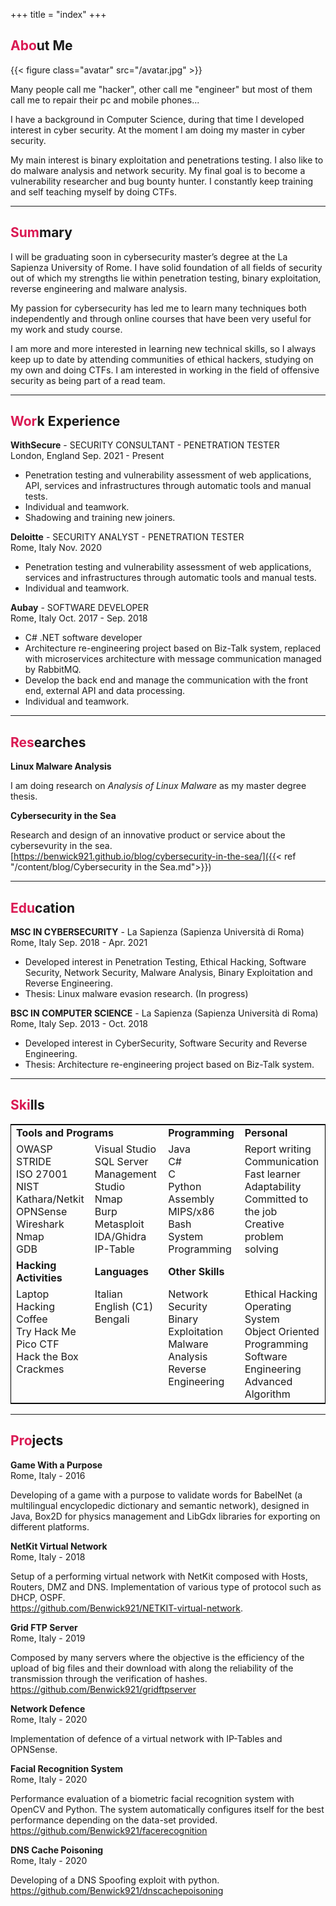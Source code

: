 +++
title = "index"
+++

<h2> <span style="color:#da1953">Abo</span>ut Me </h2>

{{< figure class="avatar" src="/avatar.jpg" >}}

Many people call me "hacker", other call me "engineer" but most of them call me to repair their pc and mobile phones...

I have a background in Computer Science, during that time I developed interest in cyber security. At the moment I am doing my master in cyber security.

My main interest is binary exploitation and penetrations testing. I also like to do malware analysis and network security. My final goal is to become a vulnerability researcher and bug bounty hunter. I constantly keep training and self teaching myself by doing CTFs.

---

<h2> <span style="color:#da1953">Sum</span>mary</h2>

I will be graduating soon in cybersecurity master’s degree at the La Sapienza University of Rome. I have solid foundation of all fields of security out of which my strengths lie within penetration testing, binary exploitation, reverse engineering and malware analysis. 

My passion for cybersecurity has led me to learn many techniques both independently and through online courses that have been very useful for my work and study course.

I am more and more interested in learning new technical skills, so I always keep up to date by attending communities of ethical hackers, studying on my own and doing CTFs. I am interested in working in the field of offensive security as being part of a read team.

---

<h2> <span style="color:#da1953">Wor</span>k Experience </h2>

**WithSecure** - SECURITY CONSULTANT - PENETRATION TESTER<br>
<span style="font-size:14px;">London, England Sep. 2021 - Present</span>

* Penetration testing and vulnerability assessment of web applications, API, services and infrastructures through automatic tools and manual tests.
* Individual and teamwork.
* Shadowing and training new joiners.

**Deloitte** - SECURITY ANALYST - PENETRATION TESTER<br>
<span style="font-size:14px;">Rome, Italy Nov. 2020</span>

* Penetration testing and vulnerability assessment of web applications, services and infrastructures through automatic tools and manual tests.
* Individual and teamwork.

**Aubay** - SOFTWARE DEVELOPER<br>
<span style="font-size:14px;">Rome, Italy Oct. 2017 - Sep. 2018</span>

* C# .NET software developer
* Architecture re-engineering project based on Biz-Talk system, replaced with microservices architecture with message communication managed
by RabbitMQ.
* Develop the back end and manage the communication with the front end, external API and data processing.
* Individual and teamwork.

---

<h2> <span style="color:#da1953">Res</span>earches </h2>

**Linux Malware Analysis**<br>

I am doing research on *Analysis of Linux Malware* as my master degree thesis.

**Cybersecurity in the Sea**<br>

Research and design of an innovative product or service about the cybersevurity in the sea.<br>
[https://benwick921.github.io/blog/cybersecurity-in-the-sea/]({{< ref "/content/blog/Cybersecurity in the Sea.md">}})

---

<h2> <span style="color:#da1953">Edu</span>cation </h2>

**MSC IN CYBERSECURITY** - La Sapienza (Sapienza Università di Roma)<br>
<span style="font-size:14px;">Rome, Italy Sep. 2018 - Apr. 2021</span>
* Developed interest in Penetration Testing, Ethical Hacking, Software Security, Network Security, Malware Analysis, Binary Exploitation and
Reverse Engineering.
* Thesis: Linux malware evasion research. (In progress)

**BSC IN COMPUTER SCIENCE** - La Sapienza (Sapienza Università di Roma)<br>
<span style="font-size:14px;">Rome, Italy Sep. 2013 - Oct. 2018</span>
* Developed interest in CyberSecurity, Software Security and Reverse Engineering.
* Thesis: Architecture re-engineering project based on Biz-Talk system.

---

<h2> <span style="color:#da1953">Ski</span>lls </h2>

<table style="border: 1px solid black;">
    <tr>
        <td colspan="2"><b>Tools and Programs</b></b></td>
        <td><b>Programming</b></td>
        <td><b>Personal</b></td>
    </tr>
    <tr>
        <td style="vertical-align: top;">
            OWASP<br>STRIDE<br>ISO 27001<br>NIST<br>Kathara/Netkit<br>OPNSense<br>Wireshark<br>Nmap<br>GDB
        </td>
        <td style="vertical-align: top;">
            Visual Studio<br>SQL Server Management Studio<br>Nmap<br>Burp<br>Metasploit<br>IDA/Ghidra<br>IP-Table
        </td>
        <td style="vertical-align: top;">
            Java<br>C#<br>C<br>Python<br>Assembly MIPS/x86<br>Bash<br>System Programming
        </td>
        <td style="vertical-align: top;">
        Report writing<br>Communication<br>Fast learner<br>Adaptability<br>Committed to the job<br>Creative problem solving
        </td>
    </tr>
    <tr>
        <td><b>Hacking Activities</b></td>
        <td><b>Languages</b></td>
        <td colspan="2"><b>Other Skills</b></td>
    </tr>
    <tr>
        <td style="vertical-align: top;">
            Laptop Hacking Coffee<br>Try Hack Me<br>Pico CTF<br>Hack the Box<br>Crackmes
        </td>
        <td style="vertical-align: top;">
            Italian<br>English (C1)<br>Bengali
        </td>
        <td style="vertical-align: top;">
            Network Security<br>Binary Exploitation<br>Malware Analysis<br>Reverse Engineering<br>
        </td>
        <td style="vertical-align: top;">
            Ethical Hacking<br>Operating System<br>Object Oriented Programming<br>Software Engineering<br>Advanced Algorithm
        </td>
    </tr>
</table>

<!--
- **Programming**: Java, C#, C, Python, Assembly MIPS/x86, Bash
- **Tools and Programs**: OWASP, STRIDE, ISO 27001, NIST, Katarah, NetKit, OPNSense, Wireshark, Nmap, Burp, Metasploit, IDA/Ghidra, GDB, IP-Tables, PostgreSQL, Visual Studio, SQL Server Management Studio.
- **Personal**: Writing reports, communication, fast learner, adaptability, committed to the job, creative problem solving.
- **Languages**: Italian, English (C1), Bengali.
- **Hacking Activities**: LaptopHackingCofee (LHC), TryHackMe (tryhackme.com/p/Benwick), PicoCTF, Crackmes.
- **CTF Categories**: Binary exploitation, Pown, Web, Reverse Engineering, Forensics, Steganography.
- **Other skills**: Network Security, Binary Exploitation, Malware Analysis, Reverse Engineering, Ethical Hacking, Operating System, Object Oriented Programming, Software Engineering, Advanced Algorithm.
-->

---

<h2> <span style="color:#da1953">Pro</span>jects </h2>

**Game With a Purpose**<br>
<span style="font-size:14px;">Rome, Italy - 2016</span>

Developing of a game with a purpose to validate words for BabelNet (a multilingual encyclopedic dictionary and semantic network), designed in Java, Box2D for physics management and LibGdx libraries for exporting on different platforms.

**NetKit Virtual Network**<br>
<span style="font-size:14px;">Rome, Italy - 2018</span>

Setup of a performing virtual network with NetKit composed with Hosts, Routers, DMZ and DNS. Implementation of various type of protocol such as DHCP, OSPF.<br>
https://github.com/Benwick921/NETKIT-virtual-network.

**Grid FTP Server**<br>
<span style="font-size:14px;">Rome, Italy - 2019</span>

Composed by many servers where the objective is the efficiency of the upload of big files and their download with along the reliability of the transmission through the verification of hashes.<br>
https://github.com/Benwick921/gridftpserver

**Network Defence**<br>
<span style="font-size:14px;">Rome, Italy - 2020</span>

Implementation of defence of a virtual network with IP-Tables and OPNSense.

**Facial Recognition System**<br>
<span style="font-size:14px;">Rome, Italy - 2020</span>

Performance evaluation of a biometric facial recognition system with OpenCV and Python. The system automatically configures itself for the best performance depending on the data-set provided.<br>
https://github.com/Benwick921/facerecognition

**DNS Cache Poisoning**<br>
<span style="font-size:14px;">Rome, Italy - 2020</span>

Developing of a DNS Spoofing exploit with python.<br>
https://github.com/Benwick921/dnscachepoisoning
